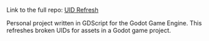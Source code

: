 Link to the full repo: [UID Refresh](https://github.com/shout64/UID-Refresh)

Personal project written in GDScript for the Godot Game Engine. This refreshes broken UIDs for assets in a Godot game project.